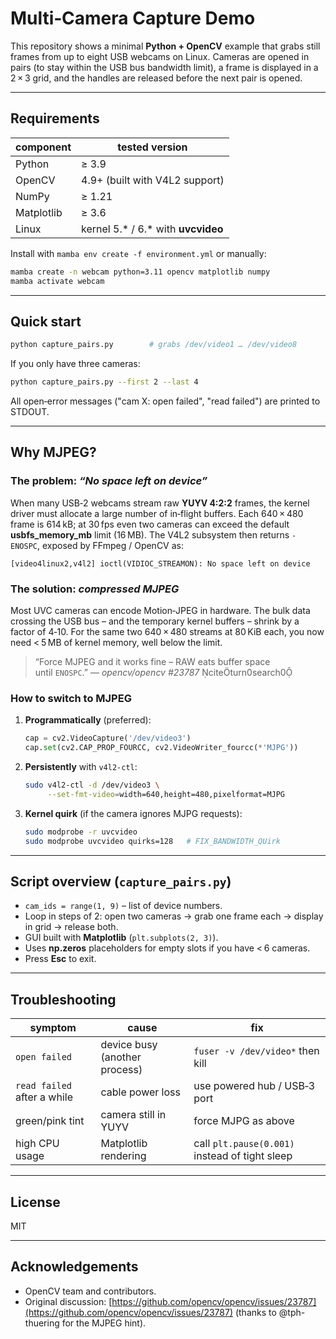 # Multi‑Camera Capture Demo

This repository shows a minimal **Python + OpenCV** example that grabs still frames from up to eight USB webcams on Linux.  Cameras are opened in pairs (to stay within the USB bus bandwidth limit), a frame is displayed in a 2 × 3 grid, and the handles are released before the next pair is opened.

---

## Requirements

| component  | tested version                       |
| ---------- | ------------------------------------ |
| Python     | ≥ 3.9                                |
| OpenCV     | 4.9+ (built with V4L2 support)       |
| NumPy      | ≥ 1.21                               |
| Matplotlib | ≥ 3.6                                |
| Linux      | kernel 5.\* / 6.\* with **uvcvideo** |

Install with `mamba env create -f environment.yml` or manually:

```bash
mamba create -n webcam python=3.11 opencv matplotlib numpy
mamba activate webcam
```

---

## Quick start

```bash
python capture_pairs.py        # grabs /dev/video1 … /dev/video8
```

If you only have three cameras:

```bash
python capture_pairs.py --first 2 --last 4
```

All open‐error messages ("cam X: open failed", "read failed") are printed to STDOUT.

---

## Why **MJPEG**?

### The problem: *“No space left on device”*

When many USB‑2 webcams stream raw **YUYV 4:2:2** frames, the kernel driver must allocate a large number of in‑flight buffers.  Each 640 × 480 frame is 614 kB; at 30 fps even two cameras can exceed the default **usbfs\_memory\_mb** limit (16 MB).  The V4L2 subsystem then returns `-ENOSPC`, exposed by FFmpeg / OpenCV as:

```
[video4linux2,v4l2] ioctl(VIDIOC_STREAMON): No space left on device
```

### The solution: *compressed MJPEG*

Most UVC cameras can encode Motion‑JPEG in hardware.  The bulk data crossing the USB bus – and the temporary kernel buffers – shrink by a factor of 4‑10. For the same two 640 × 480 streams at 80 KiB each, you now need < 5 MB of kernel memory, well below the limit.

> “Force MJPEG and it works fine – RAW eats buffer space until `ENOSPC`.” — *⁠opencv/opencv #23787* citeturn0search0

### How to switch to MJPEG

1. **Programmatically** (preferred):

   ```python
   cap = cv2.VideoCapture('/dev/video3')
   cap.set(cv2.CAP_PROP_FOURCC, cv2.VideoWriter_fourcc(*'MJPG'))
   ```

2. **Persistently** with `v4l2-ctl`:

   ```bash
   sudo v4l2-ctl -d /dev/video3 \
        --set-fmt-video=width=640,height=480,pixelformat=MJPG
   ```

3. **Kernel quirk** (if the camera ignores MJPG requests):

   ```bash
   sudo modprobe -r uvcvideo
   sudo modprobe uvcvideo quirks=128   # FIX_BANDWIDTH_QUirk
   ```

---

## Script overview (`capture_pairs.py`)

* `cam_ids = range(1, 9)` – list of device numbers.
* Loop in steps of 2: open two cameras → grab one frame each → display in grid → release both.
* GUI built with **Matplotlib** (`plt.subplots(2, 3)`).
* Uses **np.zeros** placeholders for empty slots if you have < 6 cameras.
* Press **Esc** to exit.

---

## Troubleshooting

| symptom                     | cause                         | fix                                            |
| --------------------------- | ----------------------------- | ---------------------------------------------- |
| `open failed`               | device busy (another process) | `fuser -v /dev/video*` then kill               |
| `read failed` after a while | cable power loss              | use powered hub / USB‑3 port                   |
| green/pink tint             | camera still in YUYV          | force MJPG as above                            |
| high CPU usage              | Matplotlib rendering          | call `plt.pause(0.001)` instead of tight sleep |

---

## License

MIT

---

## Acknowledgements

* OpenCV team and contributors.
* Original discussion: [https://github.com/opencv/opencv/issues/23787](https://github.com/opencv/opencv/issues/23787) (thanks to @tph-thuering for the MJPEG hint).

